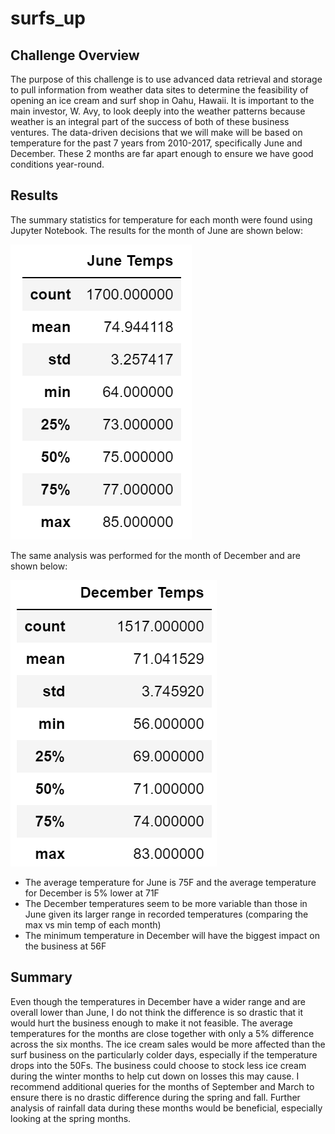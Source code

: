 # surfs_up

## Challenge Overview

The purpose of this challenge is to use advanced data retrieval and storage to pull information from weather data sites to determine the feasibility of opening an ice cream and surf shop in Oahu, Hawaii. It is important to the main investor, W. Avy, to look deeply into the weather patterns because weather is an integral part of the success of both of these business ventures. The data-driven decisions that we will make will be based on temperature for the past 7 years from 2010-2017, specifically June and December. These 2 months are far apart enough to ensure we have good conditions year-round.

## Results

The summary statistics for temperature for each month were found using Jupyter Notebook. The results for the month of June are shown below:

 ![June_Temps.png](/Resources/June_Temps.png)
 
 The same analysis was performed for the month of December and are shown below:
 
  ![December_Temps.png](/Resources/December_Temps.png)

* The average temperature for June is 75F and the average temperature for December is 5% lower at 71F
* The December temperatures seem to be more variable than those in June given its larger range in recorded temperatures (comparing the max vs min temp of each month)
* The minimum temperature in December will have the biggest impact on the business at 56F

## Summary 

Even though the temperatures in December have a wider range and are overall lower than June, I do not think the difference is so drastic that it would hurt the business enough to make it not feasible. The average temperatures for the months are close together with only a 5% difference across the six months. The ice cream sales would be more affected than the surf business on the particularly colder days, especially if the temperature drops into the 50Fs. The business could choose to stock less ice cream during the winter months to help cut down on losses this may cause. I recommend additional queries for the months of September and March to ensure there is no drastic difference during the spring and fall. Further analysis of rainfall data during these months would be beneficial, especially looking at the spring months.

